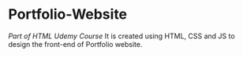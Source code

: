 # Portfolio-Website
_Part of HTML Udemy Course_
It is created using HTML, CSS and JS to design the front-end of Portfolio website.
